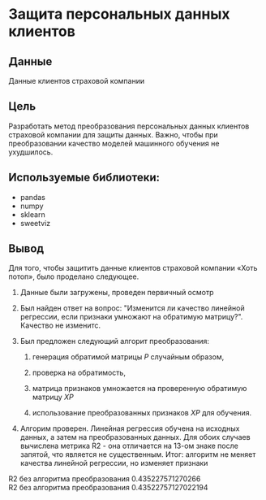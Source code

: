 # Защита персональных данных клиентов

## Данные
Данные клиентов страховой компании

## Цель

Разработать метод преобразования персональных данных клиентов страховой компании для защиты данных. Важно, чтобы при преобразовании качество моделей машинного обучения не ухудшилось.


## Используемые библиотеки:

- pandas
- numpy
- sklearn
- sweetviz

## Вывод

Для того, чтобы защитить данные клиентов страховой компании «Хоть потоп», было проделано следующее.

1. Данные были загружены, проведен первичный осмотр
2. Был найден ответ на вопрос: "Изменится ли качество линейной регрессии, если признаки умножают на обратимую матрицу?". Качество не изменитс.
3. Был предложен следующий алгорит преобразования: 

    1) генерация обратимой матрицы $P$ случайным образом, 
    
    2) проверка на обратимость, 

    3) матрица признаков умножается на проверенную обратимую матрицу $XP$ 

    4) использование преобразованных признаков $XP$ для обучения.


4. Алгорим проверен. Линейная регрессия обучена на исходных данных, а затем на преобразованных данных. Для обоих случаев вычислена метрика R2 - она отличается на 13-ом знаке после запятой, что является не существенным. Итог: алгоритм не меняет качества линейной регрессии, но изменяет признаки

R2 без алгоритма преобразования 0.435227571270266
<br>R2 без алгоритма преобразования 0.43522757127022194
